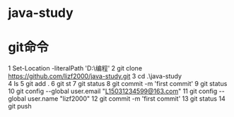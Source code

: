 # java-study



# git命令
1 Set-Location -literalPath 'D:\编程'
   2 git clone https://github.com/lizf2000/java-study.git
   3 cd .\java-study\
   4 ls
   5 git add .
   6 git st
   7 git status
   8 git commit -m 'first commit'
   9 git status
  10 git config --global user.email "L15031234599@163.com"
  11 git config --global user.name "lizf2000"
  12 git commit -m 'first commit'
  13 git status
  14 git push

